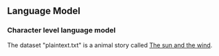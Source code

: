 ## Language Model

### Character level language model

The dataset "plaintext.txt" is a animal story called [The sun and the wind](http://www.english-for-students.com/The-Sun-and-The-Wind.html).